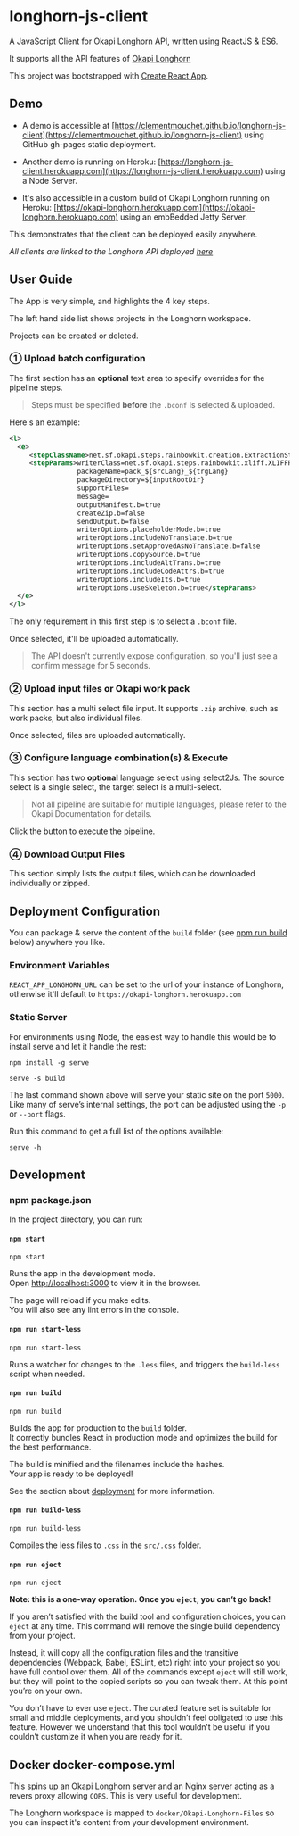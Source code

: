 # longhorn-js-client

A JavaScript Client for Okapi Longhorn API, written using ReactJS & ES6.

It supports all the API features of [Okapi Longhorn](http://okapiframework.org/wiki/index.php?title=Longhorn)

This project was bootstrapped with [Create React App](https://github.com/facebookincubator/create-react-app).

## Demo

* A demo is accessible at [https://clementmouchet.github.io/longhorn-js-client](https://clementmouchet.github.io/longhorn-js-client) using GitHub gh-pages static deployment.

* Another demo is running on Heroku: [https://longhorn-js-client.herokuapp.com](https://longhorn-js-client.herokuapp.com) using a Node Server.

* It's also accessible in a custom build of Okapi Longhorn running on Heroku: [https://okapi-longhorn.herokuapp.com](https://okapi-longhorn.herokuapp.com) using an embBedded Jetty Server.

This demonstrates that the client can be deployed easily anywhere.

_All clients are linked to the Longhorn API deployed [here](https://okapi-longhorn.herokuapp.com)_

## User Guide

The App is very simple, and highlights the 4 key steps.

The left hand side list shows projects in the Longhorn workspace.

Projects can be created or deleted.

### ① Upload batch configuration

The first section has an **optional** text area to specify overrides for the pipeline steps.

> Steps must be specified **before** the `.bconf` is selected & uploaded.

Here's an example:

```xml
<l>
  <e>
     <stepClassName>net.sf.okapi.steps.rainbowkit.creation.ExtractionStep</stepClassName>
     <stepParams>writerClass=net.sf.okapi.steps.rainbowkit.xliff.XLIFFPackageWriter
                 packageName=pack_${srcLang}_${trgLang}
                 packageDirectory=${inputRootDir}
                 supportFiles=
                 message=
                 outputManifest.b=true
                 createZip.b=false
                 sendOutput.b=false
                 writerOptions.placeholderMode.b=true
                 writerOptions.includeNoTranslate.b=true
                 writerOptions.setApprovedAsNoTranslate.b=false
                 writerOptions.copySource.b=true
                 writerOptions.includeAltTrans.b=true
                 writerOptions.includeCodeAttrs.b=true
                 writerOptions.includeIts.b=true
                 writerOptions.useSkeleton.b=true</stepParams>
  </e>
</l>
```

The only requirement in this first step is to select a `.bconf` file.

Once selected, it'll be uploaded automatically. 

> The API doesn't currently expose configuration, so you'll just see a confirm message for 5 seconds.

### ② Upload input files or Okapi work pack

This section has a multi select file input. It supports `.zip` archive, such as work packs, but also individual files.

Once selected, files are uploaded automatically. 

### ③ Configure language combination(s) & Execute

This section has two **optional** language select using select2Js. 
The source select is a single select, the target select is a multi-select. 

> Not all pipeline are suitable for 
multiple languages, please refer to the Okapi Documentation for details.

Click the button to execute the pipeline.

### ④ Download Output Files

This section simply lists the output files, which can be downloaded individually or zipped.

## Deployment Configuration

You can package & serve the content of the `build` folder (see [npm run build](#npm-run-build) below) anywhere you like.

### Environment Variables

`REACT_APP_LONGHORN_URL` can be set to the url of your instance of Longhorn, otherwise it'll default to `https://okapi-longhorn.herokuapp.com`

### Static Server

For environments using Node, the easiest way to handle this would be to install serve and let it handle the rest:

    npm install -g serve

    serve -s build

The last command shown above will serve your static site on the port `5000`. Like many of serve’s internal settings, the port can be adjusted using the `-p` or `--port` flags.

Run this command to get a full list of the options available:

    serve -h

## Development

### npm package.json

In the project directory, you can run:

#### `npm start`

    npm start

Runs the app in the development mode.<br>
Open [http://localhost:3000](http://localhost:3000) to view it in the browser.

The page will reload if you make edits.<br>
You will also see any lint errors in the console.

#### `npm run start-less`

    npm run start-less

Runs a watcher for changes to the `.less` files, and triggers the `build-less` script when needed.

#### `npm run build`

    npm run build

Builds the app for production to the `build` folder.<br>
It correctly bundles React in production mode and optimizes the build for the best performance.

The build is minified and the filenames include the hashes.<br>
Your app is ready to be deployed!

See the section about [deployment](#deployment) for more information.

#### `npm run build-less`

    npm run build-less

Compiles the less files to `.css` in the `src/.css` folder.

#### `npm run eject`

    npm run eject

**Note: this is a one-way operation. Once you `eject`, you can’t go back!**

If you aren’t satisfied with the build tool and configuration choices, you can `eject` at any time. This command will remove the single build dependency from your project.

Instead, it will copy all the configuration files and the transitive dependencies (Webpack, Babel, ESLint, etc) right into your project so you have full control over them. All of the commands except `eject` will still work, but they will point to the copied scripts so you can tweak them. At this point you’re on your own.

You don’t have to ever use `eject`. The curated feature set is suitable for small and middle deployments, and you shouldn’t feel obligated to use this feature. However we understand that this tool wouldn’t be useful if you couldn’t customize it when you are ready for it.

## Docker docker-compose.yml

This spins up an Okapi Longhorn server and an Nginx server acting as a revers proxy allowing `CORS`. This is very 
useful for development.

The Longhorn workspace is mapped to `docker/Okapi-Longhorn-Files` so you can inspect it's content from your 
development environment.